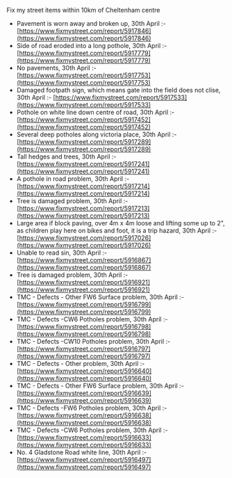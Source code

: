 Fix my street items within 10km of Cheltenham centre

<!-- fix_marker starts -->

- Pavement is worn away and broken up, 30th April :- [https://www.fixmystreet.com/report/5917846](https://www.fixmystreet.com/report/5917846)
- Side of road eroded into a long pothole, 30th April :- [https://www.fixmystreet.com/report/5917779](https://www.fixmystreet.com/report/5917779)
- No pavements, 30th April :- [https://www.fixmystreet.com/report/5917753](https://www.fixmystreet.com/report/5917753)
- Damaged footpath sign, which means gate into the field does not clise, 30th April :- [https://www.fixmystreet.com/report/5917533](https://www.fixmystreet.com/report/5917533)
- Pothole on white line down centre of road, 30th April :- [https://www.fixmystreet.com/report/5917452](https://www.fixmystreet.com/report/5917452)
- Several deep potholes along victoria place, 30th April :- [https://www.fixmystreet.com/report/5917289](https://www.fixmystreet.com/report/5917289)
- Tall hedges and trees, 30th April :- [https://www.fixmystreet.com/report/5917241](https://www.fixmystreet.com/report/5917241)
- A pothole in road problem, 30th April :- [https://www.fixmystreet.com/report/5917214](https://www.fixmystreet.com/report/5917214)
- Tree is damaged problem, 30th April :- [https://www.fixmystreet.com/report/5917213](https://www.fixmystreet.com/report/5917213)
- Large area if block paving, over 4m x 4m loose and lifting some up to 2", as children play here on bikes and foot, it is a trip hazard, 30th April :- [https://www.fixmystreet.com/report/5917026](https://www.fixmystreet.com/report/5917026)
- Unable to read sin, 30th April :- [https://www.fixmystreet.com/report/5916867](https://www.fixmystreet.com/report/5916867)
- Tree is damaged problem, 30th April :- [https://www.fixmystreet.com/report/5916921](https://www.fixmystreet.com/report/5916921)
- TMC - Defects - Other FW6  Surface problem, 30th April :- [https://www.fixmystreet.com/report/5916799](https://www.fixmystreet.com/report/5916799)
- TMC - Defects -CW6 Potholes  problem, 30th April :- [https://www.fixmystreet.com/report/5916798](https://www.fixmystreet.com/report/5916798)
- TMC - Defects -CW10 Potholes problem, 30th April :- [https://www.fixmystreet.com/report/5916797](https://www.fixmystreet.com/report/5916797)
- TMC - Defects - Other problem, 30th April :- [https://www.fixmystreet.com/report/5916640](https://www.fixmystreet.com/report/5916640)
- TMC - Defects - Other FW6  Surface problem, 30th April :- [https://www.fixmystreet.com/report/5916639](https://www.fixmystreet.com/report/5916639)
- TMC - Defects -FW6 Potholes problem, 30th April :- [https://www.fixmystreet.com/report/5916638](https://www.fixmystreet.com/report/5916638)
- TMC - Defects -CW6 Potholes  problem, 30th April :- [https://www.fixmystreet.com/report/5916633](https://www.fixmystreet.com/report/5916633)
- No. 4 Gladstone Road white line, 30th April :- [https://www.fixmystreet.com/report/5916497](https://www.fixmystreet.com/report/5916497)

<!-- fix_marker ends -->